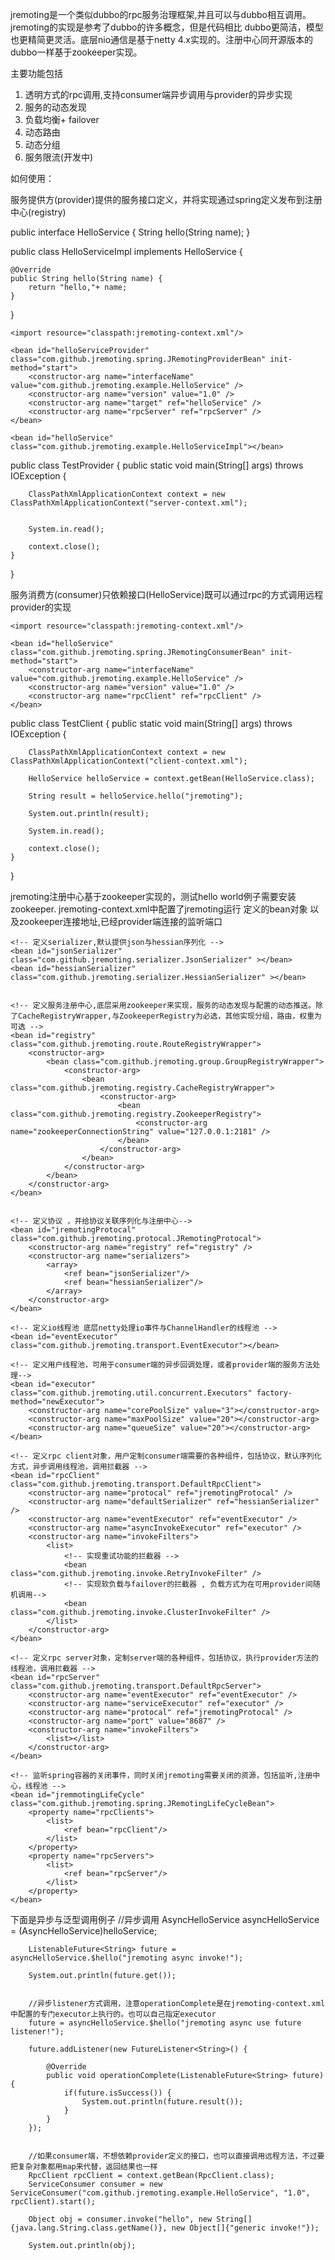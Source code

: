 jremoting是一个类似dubbo的rpc服务治理框架,并且可以与dubbo相互调用。jremoting的实现是参考了dubbo的许多概念，但是代码相比
dubbo更简洁，模型也更精简更灵活。底层nio通信是基于netty 4.x实现的。注册中心同开源版本的dubbo一样基于zookeeper实现。

主要功能包括
  1. 透明方式的rpc调用,支持consumer端异步调用与provider的异步实现
  2. 服务的动态发现
  3. 负载均衡+ failover
  4. 动态路由
  5. 动态分组
  6. 服务限流(开发中)

如何使用：

服务提供方(provider)提供的服务接口定义，并将实现通过spring定义发布到注册中心(registry)

public interface HelloService {
	String hello(String name);
}


public class HelloServiceImpl implements HelloService {

	@Override
	public String hello(String name) {
		return "hello,"+ name;
	}

}

<?xml version="1.0" encoding="UTF-8"?>
<beans xmlns="http://www.springframework.org/schema/beans"
	xmlns:xsi="http://www.w3.org/2001/XMLSchema-instance"
	xsi:schemaLocation="http://www.springframework.org/schema/beans
	http://www.springframework.org/schema/beans/spring-beans.xsd">
	
	<import resource="classpath:jremoting-context.xml"/>
	
	<bean id="helloServiceProvider" class="com.github.jremoting.spring.JRemotingProviderBean" init-method="start">
		<constructor-arg name="interfaceName" value="com.github.jremoting.example.HelloService" />
		<constructor-arg name="version" value="1.0" />
		<constructor-arg name="target" ref="helloService" />
		<constructor-arg name="rpcServer" ref="rpcServer" />
	</bean>
	
	<bean id="helloService" class="com.github.jremoting.example.HelloServiceImpl"></bean>
	
</beans>


public class TestProvider {
	public static void main(String[] args) throws IOException {
		
		ClassPathXmlApplicationContext context = new ClassPathXmlApplicationContext("server-context.xml");
		
		
		System.in.read();
		
		context.close();
	}
}


服务消费方(consumer)只依赖接口(HelloService)既可以通过rpc的方式调用远程provider的实现

<?xml version="1.0" encoding="UTF-8"?>
<beans xmlns="http://www.springframework.org/schema/beans"
	xmlns:xsi="http://www.w3.org/2001/XMLSchema-instance"
	xsi:schemaLocation="http://www.springframework.org/schema/beans
	http://www.springframework.org/schema/beans/spring-beans.xsd">
	
	<import resource="classpath:jremoting-context.xml"/>
	
	<bean id="helloService" class="com.github.jremoting.spring.JRemotingConsumerBean" init-method="start">
		<constructor-arg name="interfaceName" value="com.github.jremoting.example.HelloService" />
		<constructor-arg name="version" value="1.0" />
		<constructor-arg name="rpcClient" ref="rpcClient" />
	</bean>
</beans>

public class TestClient {
	public static void main(String[] args) throws IOException {
		
		ClassPathXmlApplicationContext context = new ClassPathXmlApplicationContext("client-context.xml");
		
		HelloService helloService = context.getBean(HelloService.class);
		
		String result = helloService.hello("jremoting");
		
		System.out.println(result);
		
		System.in.read();
		
		context.close();
	}
}

jremoting注册中心基于zookeeper实现的，测试hello world例子需要安装zookeeper. jremoting-context.xml中配置了jremoting运行
定义的bean对象 以及zookeeper连接地址,已经provider端连接的监听端口

<?xml version="1.0" encoding="UTF-8"?>
<beans xmlns="http://www.springframework.org/schema/beans"
	xmlns:xsi="http://www.w3.org/2001/XMLSchema-instance"
	xsi:schemaLocation="http://www.springframework.org/schema/beans
	http://www.springframework.org/schema/beans/spring-beans.xsd">
	
	<!-- 定义serializer,默认提供json与hessian序列化 -->
	<bean id="jsonSerializer" class="com.github.jremoting.serializer.JsonSerializer" ></bean>
	<bean id="hessianSerializer" class="com.github.jremoting.serializer.HessianSerializer" ></bean>


	<!-- 定义服务注册中心,底层采用zookeeper来实现，服务的动态发现与配置的动态推送。除了CacheRegistryWrapper,与ZookeeperRegistry为必选，其他实现分组，路由，权重为可选 -->
	<bean id="registry" class="com.github.jremoting.route.RouteRegistryWrapper">
		<constructor-arg>
			<bean class="com.github.jremoting.group.GroupRegistryWrapper">
				<constructor-arg>
					<bean class="com.github.jremoting.registry.CacheRegistryWrapper">
						<constructor-arg>
							<bean class="com.github.jremoting.registry.ZookeeperRegistry">
								<constructor-arg name="zookeeperConnectionString" value="127.0.0.1:2181" />
							</bean>
						</constructor-arg>
					</bean>
				</constructor-arg>
			</bean>
		</constructor-arg>
	</bean>


	<!-- 定义协议 ，并给协议关联序列化与注册中心-->
	<bean id="jremotingProtocal" class="com.github.jremoting.protocal.JRemotingProtocal">
		<constructor-arg name="registry" ref="registry" />
		<constructor-arg name="serializers">
			<array>
				<ref bean="jsonSerializer"/>
				<ref bean="hessianSerializer"/>
			</array>
		</constructor-arg>
	</bean>

	<!-- 定义io线程池 底层netty处理io事件与ChannelHandler的线程池 -->
	<bean id="eventExecutor" class="com.github.jremoting.transport.EventExecutor"></bean>
	
	<!-- 定义用户线程池，可用于consumer端的异步回调处理，或者provider端的服务方法处理-->
	<bean id="executor" class="com.github.jremoting.util.concurrent.Executors" factory-method="newExecutor">
		<constructor-arg name="corePoolSize" value="3"></constructor-arg>
		<constructor-arg name="maxPoolSize" value="20"></constructor-arg>
		<constructor-arg name="queueSize" value="20"></constructor-arg>
	</bean>

	<!-- 定义rpc client对象，用户定制consumer端需要的各种组件，包括协议，默认序列化方式，异步调用线程池，调用拦截器 -->
	<bean id="rpcClient" class="com.github.jremoting.transport.DefaultRpcClient">
		<constructor-arg name="protocal" ref="jremotingProtocal" />
		<constructor-arg name="defaultSerializer" ref="hessianSerializer" />
		<constructor-arg name="eventExecutor" ref="eventExecutor" />
		<constructor-arg name="asyncInvokeExecutor" ref="executor" />
		<constructor-arg name="invokeFilters">
			<list>
				<!-- 实现重试功能的拦截器 -->
				<bean class="com.github.jremoting.invoke.RetryInvokeFilter" />
				<!-- 实现软负载与failover的拦截器 , 负载方式为在可用provider间随机调用-->
				<bean class="com.github.jremoting.invoke.ClusterInvokeFilter" />
			</list>
		</constructor-arg>
	</bean>

	<!-- 定义rpc server对象，定制server端的各种组件，包括协议，执行provider方法的线程池，调用拦截器 -->
	<bean id="rpcServer" class="com.github.jremoting.transport.DefaultRpcServer">
		<constructor-arg name="eventExecutor" ref="eventExecutor" />
		<constructor-arg name="serviceExecutor" ref="executor" />
		<constructor-arg name="protocal" ref="jremotingProtocal" />
		<constructor-arg name="port" value="8687" />
		<constructor-arg name="invokeFilters">
			<list></list>
		</constructor-arg>
	</bean>
	
	<!-- 监听spring容器的关闭事件，同时关闭jremoting需要关闭的资源，包括监听,注册中心，线程池 -->
	<bean id="jremmotingLifeCycle" class="com.github.jremoting.spring.JRemotingLifeCycleBean">
		<property name="rpcClients">
			<list>
				<ref bean="rpcClient"/>
			</list>
		</property>
		<property name="rpcServers">
			<list>
				<ref bean="rpcServer"/>
			</list>
		</property>
	</bean>
	
</beans>


下面是异步与泛型调用例子
	//异步调用
		AsyncHelloService asyncHelloService = (AsyncHelloService)helloService;
		
		ListenableFuture<String> future = asyncHelloService.$hello("jremoting async invoke!");
		
		System.out.println(future.get());
		
		
		//异步listener方式调用，注意operationComplete是在jremoting-context.xml中配置的专门executor上执行的。也可以自己指定executor
		future = asyncHelloService.$hello("jremoting async use future listener!");
		
		future.addListener(new FutureListener<String>() {
			
			@Override
			public void operationComplete(ListenableFuture<String> future) {
				if(future.isSuccess()) {
					System.out.println(future.result());
				}
			}
		});
		
		
		//如果consumer端，不想依赖provider定义的接口，也可以直接调用远程方法，不过要把复杂对象都用map来代替，返回结果也一样
		RpcClient rpcClient = context.getBean(RpcClient.class);
		ServiceConsumer consumer = new ServiceConsumer("com.github.jremoting.example.HelloService", "1.0", rpcClient).start();
		
		Object obj = consumer.invoke("hello", new String[]{java.lang.String.class.getName()}, new Object[]{"generic invoke!"});
		
		System.out.println(obj);
